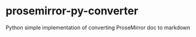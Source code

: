 # prosemirror-py-converter

Python simple implementation of converting ProseMirror doc to markdown

